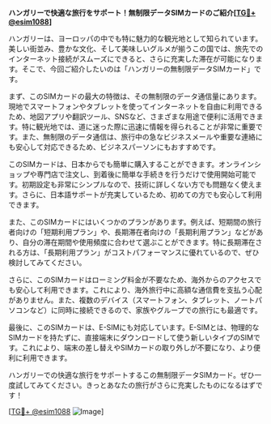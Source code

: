 **ハンガリーで快適な旅行をサポート！無制限データSIMカードのご紹介[[TG💪+ @esim1088](https://t.me/s/esim1088)]**

ハンガリーは、ヨーロッパの中でも特に魅力的な観光地として知られています。美しい街並み、豊かな文化、そして美味しいグルメが揃うこの国では、旅先でのインターネット接続がスムーズにできると、さらに充実した滞在が可能になります。そこで、今回ご紹介したいのは「ハンガリーの無制限データSIMカード」です。

まず、このSIMカードの最大の特徴は、その無制限のデータ通信量にあります。現地でスマートフォンやタブレットを使ってインターネットを自由に利用できるため、地図アプリや翻訳ツール、SNSなど、さまざまな用途で便利に活用できます。特に観光地では、道に迷った際に迅速に情報を得られることが非常に重要です。また、無制限のデータ通信は、旅行中の急なビジネスメールや重要な連絡にも安心して対応できるため、ビジネスパーソンにもおすすめです。

このSIMカードは、日本からでも簡単に購入することができます。オンラインショップや専門店で注文し、到着後に簡単な手続きを行うだけで使用開始可能です。初期設定も非常にシンプルなので、技術に詳しくない方でも問題なく使えます。さらに、日本語サポートが充実しているため、初めての方でも安心して利用できます。

また、このSIMカードにはいくつかのプランがあります。例えば、短期間の旅行者向けの「短期利用プラン」や、長期滞在者向けの「長期利用プラン」などがあり、自分の滞在期間や使用頻度に合わせて選ぶことができます。特に長期滞在される方は、「長期利用プラン」がコストパフォーマンスに優れているので、ぜひ検討してみてください。

さらに、このSIMカードはローミング料金が不要なため、海外からのアクセスでも安心して利用できます。これにより、海外旅行中に高額な通信費を支払う心配がありません。また、複数のデバイス（スマートフォン、タブレット、ノートパソコンなど）に同時に接続できるので、家族やグループでの旅行にも最適です。

最後に、このSIMカードは、E-SIMにも対応しています。E-SIMとは、物理的なSIMカードを持たずに、直接端末にダウンロードして使う新しいタイプのSIMです。これにより、端末の差し替えやSIMカードの取り外しが不要になり、より便利に利用できます。

ハンガリーでの快適な旅行をサポートするこの無制限データSIMカード。ぜひ一度試してみてください。きっとあなたの旅行がさらに充実したものになるはずです！

[[TG💪+ @esim1088](https://t.me/s/esim1088) ![Image](https://i.postimg.cc/Y0z9fWf4/image.png)]